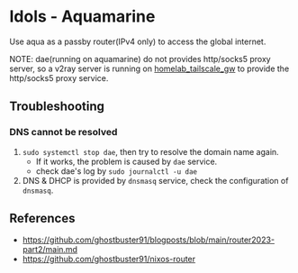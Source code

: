 # Idols - Aquamarine

Use aqua as a passby router(IPv4 only) to access the global internet.

NOTE: dae(running on aquamarine) do not provides http/socks5 proxy server, so a v2ray server is running on [homelab_tailscale_gw](../homelab_tailscale_gw/proxy.nix) to provide the http/socks5 proxy service.

## Troubleshooting

### DNS cannot be resolved

1. `sudo systemctl stop dae`, then try to resolve the domain name again.
   - If it works, the problem is caused by `dae` service.
   - check dae's log by `sudo journalctl -u dae`
1. DNS & DHCP is provided by `dnsmasq` service, check the configuration of `dnsmasq`.


## References

- <https://github.com/ghostbuster91/blogposts/blob/main/router2023-part2/main.md>
- <https://github.com/ghostbuster91/nixos-router>


